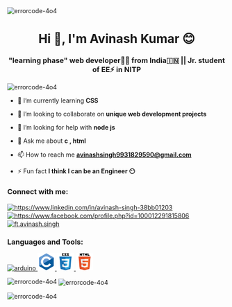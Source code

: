 <img align="centre" alt="errorcode-4o4" src="https://drive.google.com/file/d/13lp_KzbPL53jLaLPYYo1_lADN9e-rMq0/view?usp=drivesdk ">
<h1 align="center">Hi 👋, I'm Avinash Kumar 😊</h1>
<h3 align="center">"learning phase" web developer👨‍💻 from India🇮🇳 || Jr. student of EE⚡ in NITP</h3>

<p align="left"> <img src="https://komarev.com/ghpvc/?username=errorcode-4o4&label=Profile%20views&color=0e75b6&style=flat" alt="errorcode-4o4" /> </p>

- 🌱 I’m currently learning **CSS**

- 👯 I’m looking to collaborate on **unique web development projects**

- 🤝 I’m looking for help with **node js**

- 💬 Ask me about **c , html**

- 📫 How to reach me **avinashsingh9931829590@gmail.com**

- ⚡ Fun fact **I think I can be an Engineer 😶**

<h3 align="left">Connect with me:</h3>
<p align="left">
<a href="https://linkedin.com/in/https://www.linkedin.com/in/avinash-singh-38bb01203" target="blank"><img align="center" src="https://raw.githubusercontent.com/rahuldkjain/github-profile-readme-generator/master/src/images/icons/Social/linked-in-alt.svg" alt="https://www.linkedin.com/in/avinash-singh-38bb01203" height="30" width="40" /></a>
<a href="https://fb.com/https://www.facebook.com/profile.php?id=100012291815806" target="blank"><img align="center" src="https://raw.githubusercontent.com/rahuldkjain/github-profile-readme-generator/master/src/images/icons/Social/facebook.svg" alt="https://www.facebook.com/profile.php?id=100012291815806" height="30" width="40" /></a>
<a href="https://instagram.com/ft.avinash.singh" target="blank"><img align="center" src="https://raw.githubusercontent.com/rahuldkjain/github-profile-readme-generator/master/src/images/icons/Social/instagram.svg" alt="ft.avinash.singh" height="30" width="40" /></a>
</p>

<h3 align="left">Languages and Tools:</h3>
<p align="left"> <a href="https://www.arduino.cc/" target="_blank"> <img src="https://cdn.worldvectorlogo.com/logos/arduino-1.svg" alt="arduino" width="40" height="40"/> </a> <a href="https://www.cprogramming.com/" target="_blank"> <img src="https://raw.githubusercontent.com/devicons/devicon/master/icons/c/c-original.svg" alt="c" width="40" height="40"/> </a> <a href="https://www.w3schools.com/css/" target="_blank"> <img src="https://raw.githubusercontent.com/devicons/devicon/master/icons/css3/css3-original-wordmark.svg" alt="css3" width="40" height="40"/> </a> <a href="https://www.w3.org/html/" target="_blank"> <img src="https://raw.githubusercontent.com/devicons/devicon/master/icons/html5/html5-original-wordmark.svg" alt="html5" width="40" height="40"/> </a> </p>

<p><img align="left" src="https://github-readme-stats.vercel.app/api/top-langs?username=errorcode-4o4&show_icons=true&locale=en&layout=compact" alt="errorcode-4o4" /></p>

<p>&nbsp;<img align="center" src="https://github-readme-stats.vercel.app/api?username=errorcode-4o4&show_icons=true&locale=en" alt="errorcode-4o4" /></p>

<p><img align="center" src="https://github-readme-streak-stats.herokuapp.com/?user=errorcode-4o4&" alt="errorcode-4o4" /></p>
